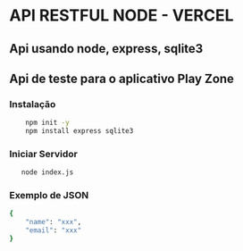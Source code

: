 # API RESTFUL NODE - VERCEL

## Api usando node, express, sqlite3
## Api de teste para o aplicativo Play Zone

### Instalação

```sh
    npm init -y
    npm install express sqlite3
```

### Iniciar Servidor

```sh
   node index.js
```

### Exemplo de JSON

```sh
{
    "name": "xxx",
    "email": "xxx"
}
```


